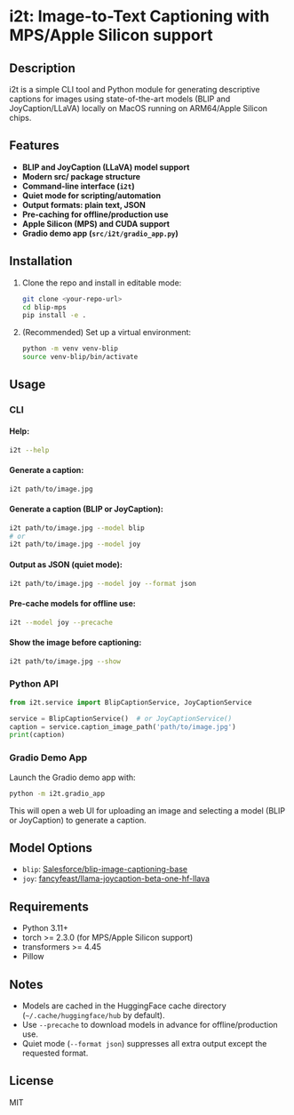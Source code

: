 # i2t: Image-to-Text Captioning with MPS/Apple Silicon support

## Description

i2t is a simple CLI tool and Python module for generating descriptive captions for images using state-of-the-art models (BLIP and JoyCaption/LLaVA) locally on MacOS running on ARM64/Apple Silicon chips.


## Features
- **BLIP and JoyCaption (LLaVA) model support**
- **Modern src/ package structure**
- **Command-line interface (`i2t`)**
- **Quiet mode for scripting/automation**
- **Output formats: plain text, JSON**
- **Pre-caching for offline/production use**
- **Apple Silicon (MPS) and CUDA support**
- **Gradio demo app (`src/i2t/gradio_app.py`)**

## Installation

1. Clone the repo and install in editable mode:
   ```sh
   git clone <your-repo-url>
   cd blip-mps
   pip install -e .
   ```
2. (Recommended) Set up a virtual environment:
   ```sh
   python -m venv venv-blip
   source venv-blip/bin/activate
   ```

## Usage

### CLI

#### Help:
```sh
i2t --help
```

#### Generate a caption:

```sh
i2t path/to/image.jpg
```

#### Generate a caption (BLIP or JoyCaption):
```sh
i2t path/to/image.jpg --model blip
# or
i2t path/to/image.jpg --model joy
```

#### Output as JSON (quiet mode):
```sh
i2t path/to/image.jpg --model joy --format json
```

#### Pre-cache models for offline use:
```sh
i2t --model joy --precache
```

#### Show the image before captioning:
```sh
i2t path/to/image.jpg --show
```

### Python API

```python
from i2t.service import BlipCaptionService, JoyCaptionService

service = BlipCaptionService()  # or JoyCaptionService()
caption = service.caption_image_path('path/to/image.jpg')
print(caption)
```

### Gradio Demo App

Launch the Gradio demo app with:

```sh
python -m i2t.gradio_app
```

This will open a web UI for uploading an image and selecting a model (BLIP or JoyCaption) to generate a caption.

## Model Options
- `blip`: [Salesforce/blip-image-captioning-base](https://huggingface.co/Salesforce/blip-image-captioning-base)
- `joy`: [fancyfeast/llama-joycaption-beta-one-hf-llava](https://huggingface.co/fancyfeast/llama-joycaption-beta-one-hf-llava)

## Requirements
- Python 3.11+
- torch >= 2.3.0 (for MPS/Apple Silicon support)
- transformers >= 4.45
- Pillow

## Notes
- Models are cached in the HuggingFace cache directory (`~/.cache/huggingface/hub` by default).
- Use `--precache` to download models in advance for offline/production use.
- Quiet mode (`--format json`) suppresses all extra output except the requested format.

## License
MIT

